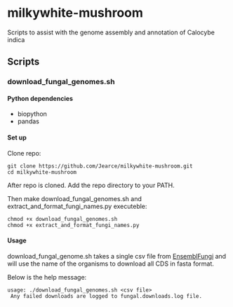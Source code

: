 # milkywhite-mushroom

Scripts to assist with the genome assembly and annotation of Calocybe indica

## Scripts

### download_fungal_genomes.sh

#### Python dependencies

- biopython
- pandas

#### Set up

Clone repo:

```
git clone https://github.com/Jearce/milkywhite-mushroom.git
cd milkywhite-mushroom
```

After repo is cloned. Add the repo directory to your PATH.

Then make download_fungal_genomes.sh and extract_and_format_fungi_names.py executeble:

```
chmod +x download_fungal_genomes.sh
chmod +x extract_and_format_fungi_names.py
```

#### Usage

download_fungal_genome.sh takes a single csv file from [EnsemblFungi](http://fungi.ensembl.org/species.html)
and will use the name of the organisms to download all CDS in fasta format.

Below is the help message:
```
usage: ./download_fungal_genomes.sh <csv file>
 Any failed downloads are logged to fungal.downloads.log file.
```


